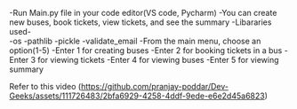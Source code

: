 -Run Main.py file in your code editor(VS code, Pycharm)
-You can create new buses, book tickets, view tickets, and see the summary
-Libararies used-   
    -os
    -pathlib
    -pickle
    -validate_email
-From the main menu, choose an option(1-5)
-Enter 1 for creating buses
-Enter 2 for booking tickets in a bus 
-Enter 3 for viewing tickets
-Enter 4 for viewing buses 
-Enter 5 for viewing summary

Refer to this video (https://github.com/pranjay-poddar/Dev-Geeks/assets/111726483/2bfa6929-4258-4ddf-9ede-e6e2d45a6823)